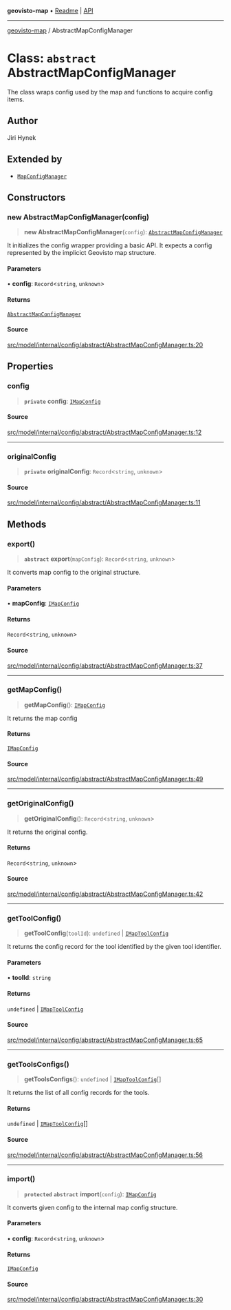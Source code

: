 **geovisto-map** • [Readme](../README.md) \| [API](../globals.md)

***

[geovisto-map](../README.md) / AbstractMapConfigManager

# Class: `abstract` AbstractMapConfigManager

The class wraps config used by the map and functions to acquire config items.

## Author

Jiri Hynek

## Extended by

- [`MapConfigManager`](MapConfigManager.md)

## Constructors

### new AbstractMapConfigManager(config)

> **new AbstractMapConfigManager**(`config`): [`AbstractMapConfigManager`](AbstractMapConfigManager.md)

It initializes the config wrapper providing a basic API.
It expects a config represented by the implicict Geovisto map structure.

#### Parameters

• **config**: `Record`\<`string`, `unknown`\>

#### Returns

[`AbstractMapConfigManager`](AbstractMapConfigManager.md)

#### Source

[src/model/internal/config/abstract/AbstractMapConfigManager.ts:20](https://github.com/geovisto/geovisto-map/blob/e22d774889dbc28cc1ec62933ecf6bab6690f172/src/model/internal/config/abstract/AbstractMapConfigManager.ts#L20)

## Properties

### config

> **`private`** **config**: [`IMapConfig`](../type-aliases/IMapConfig.md)

#### Source

[src/model/internal/config/abstract/AbstractMapConfigManager.ts:12](https://github.com/geovisto/geovisto-map/blob/e22d774889dbc28cc1ec62933ecf6bab6690f172/src/model/internal/config/abstract/AbstractMapConfigManager.ts#L12)

***

### originalConfig

> **`private`** **originalConfig**: `Record`\<`string`, `unknown`\>

#### Source

[src/model/internal/config/abstract/AbstractMapConfigManager.ts:11](https://github.com/geovisto/geovisto-map/blob/e22d774889dbc28cc1ec62933ecf6bab6690f172/src/model/internal/config/abstract/AbstractMapConfigManager.ts#L11)

## Methods

### export()

> **`abstract`** **export**(`mapConfig`): `Record`\<`string`, `unknown`\>

It converts map config to the original structure.

#### Parameters

• **mapConfig**: [`IMapConfig`](../type-aliases/IMapConfig.md)

#### Returns

`Record`\<`string`, `unknown`\>

#### Source

[src/model/internal/config/abstract/AbstractMapConfigManager.ts:37](https://github.com/geovisto/geovisto-map/blob/e22d774889dbc28cc1ec62933ecf6bab6690f172/src/model/internal/config/abstract/AbstractMapConfigManager.ts#L37)

***

### getMapConfig()

> **getMapConfig**(): [`IMapConfig`](../type-aliases/IMapConfig.md)

It returns the map config

#### Returns

[`IMapConfig`](../type-aliases/IMapConfig.md)

#### Source

[src/model/internal/config/abstract/AbstractMapConfigManager.ts:49](https://github.com/geovisto/geovisto-map/blob/e22d774889dbc28cc1ec62933ecf6bab6690f172/src/model/internal/config/abstract/AbstractMapConfigManager.ts#L49)

***

### getOriginalConfig()

> **getOriginalConfig**(): `Record`\<`string`, `unknown`\>

It returns the original config.

#### Returns

`Record`\<`string`, `unknown`\>

#### Source

[src/model/internal/config/abstract/AbstractMapConfigManager.ts:42](https://github.com/geovisto/geovisto-map/blob/e22d774889dbc28cc1ec62933ecf6bab6690f172/src/model/internal/config/abstract/AbstractMapConfigManager.ts#L42)

***

### getToolConfig()

> **getToolConfig**(`toolId`): `undefined` \| [`IMapToolConfig`](../type-aliases/IMapToolConfig.md)

It returns the config record for the tool identified by the given tool identifier.

#### Parameters

• **toolId**: `string`

#### Returns

`undefined` \| [`IMapToolConfig`](../type-aliases/IMapToolConfig.md)

#### Source

[src/model/internal/config/abstract/AbstractMapConfigManager.ts:65](https://github.com/geovisto/geovisto-map/blob/e22d774889dbc28cc1ec62933ecf6bab6690f172/src/model/internal/config/abstract/AbstractMapConfigManager.ts#L65)

***

### getToolsConfigs()

> **getToolsConfigs**(): `undefined` \| [`IMapToolConfig`](../type-aliases/IMapToolConfig.md)[]

It returns the list of all config records for the tools.

#### Returns

`undefined` \| [`IMapToolConfig`](../type-aliases/IMapToolConfig.md)[]

#### Source

[src/model/internal/config/abstract/AbstractMapConfigManager.ts:56](https://github.com/geovisto/geovisto-map/blob/e22d774889dbc28cc1ec62933ecf6bab6690f172/src/model/internal/config/abstract/AbstractMapConfigManager.ts#L56)

***

### import()

> **`protected`** **`abstract`** **import**(`config`): [`IMapConfig`](../type-aliases/IMapConfig.md)

It converts given config to the internal map config structure.

#### Parameters

• **config**: `Record`\<`string`, `unknown`\>

#### Returns

[`IMapConfig`](../type-aliases/IMapConfig.md)

#### Source

[src/model/internal/config/abstract/AbstractMapConfigManager.ts:30](https://github.com/geovisto/geovisto-map/blob/e22d774889dbc28cc1ec62933ecf6bab6690f172/src/model/internal/config/abstract/AbstractMapConfigManager.ts#L30)
